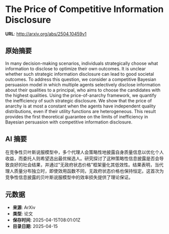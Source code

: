 # The Price of Competitive Information Disclosure

**URL**: http://arxiv.org/abs/2504.10459v1

## 原始摘要

In many decision-making scenarios, individuals strategically choose what
information to disclose to optimize their own outcomes. It is unclear whether
such strategic information disclosure can lead to good societal outcomes. To
address this question, we consider a competitive Bayesian persuasion model in
which multiple agents selectively disclose information about their qualities to
a principal, who aims to choose the candidates with the highest qualities.
Using the price-of-anarchy framework, we quantify the inefficiency of such
strategic disclosure. We show that the price of anarchy is at most a constant
when the agents have independent quality distributions, even if their utility
functions are heterogeneous. This result provides the first theoretical
guarantee on the limits of inefficiency in Bayesian persuasion with competitive
information disclosure.


## AI 摘要

在竞争性贝叶斯说服模型中，多个代理人会策略性地披露自身质量信息以优化个人收益，而委托人则希望选出最优候选人。研究探讨了这种策略性信息披露是否会导致良好的社会结果，并通过"无政府状态价格"框架量化其低效性。结果表明，当代理人质量分布独立时，即使效用函数不同，无政府状态价格也保持恒定。这首次为竞争性信息披露的贝叶斯说服模型中的效率损失提供了理论保证。

## 元数据

- **来源**: ArXiv
- **类型**: 论文
- **保存时间**: 2025-04-15T08:01:01Z
- **目录日期**: 2025-04-15
